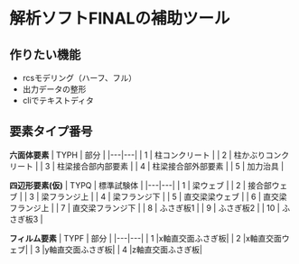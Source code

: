 # 解析ソフトFINALの補助ツール

## 作りたい機能
- rcsモデリング（ハーフ、フル）
- 出力データの整形
- cliでテキストディタ

## 要素タイプ番号
**六面体要素**
| TYPH | 部分 |
|---|---|
| 1 | 柱コンクリート |
| 2 | 柱かぶりコンクリート |
| 3 | 柱梁接合部内部要素 |
| 4 | 柱梁接合部外部要素 |
| 5 | 加力治具 |

**四辺形要素(仮)**
| TYPQ | 標準試験体 |
|---|---|
| 1 | 梁ウェブ |
| 2 | 接合部ウェブ |
| 3 | 梁フランジ上 |
| 4 | 梁フランジ下 |
| 5 | 直交梁梁ウェブ |
| 6 | 直交梁フランジ上 |
| 7 | 直交梁フランジ下 |
| 8 | ふさぎ板1 |
| 9 | ふさぎ板2 |
| 10 | ふさぎ板3 |

**フィルム要素**
| TYPF | 部分 |
|---|---|
| 1 |x軸直交面ふさぎ板|
| 2 |x軸直交面ウェブ|
| 3 |y軸直交面ふさぎ板|
| 4 |z軸直交面ふさぎ板|
